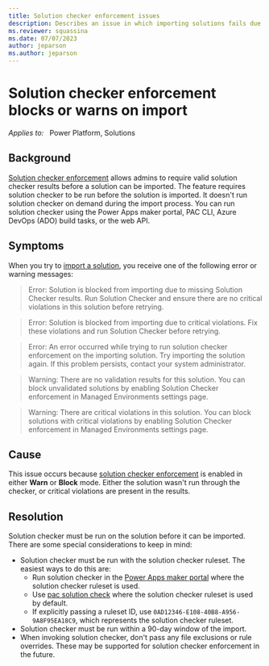 ```yaml
---
title: Solution checker enforcement issues
description: Describes an issue in which importing solutions fails due to solution checker enforcement and provides resolutions and workarounds.
ms.reviewer: squassina
ms.date: 07/07/2023
author: jeparson
ms.author: jeparson
---
```

# Solution checker enforcement blocks or warns on import

_Applies to:_ &nbsp; Power Platform, Solutions

## Background

[Solution checker enforcement](/power-platform/admin/managed-environment-solution-checker) allows admins to require valid solution checker results before a solution can be imported. The feature requires solution checker to be run before the solution is imported. It doesn't run solution checker on demand during the import process. You can run solution checker using the Power Apps maker portal, PAC CLI, Azure DevOps (ADO) build tasks, or the web API.

## Symptoms

When you try to [import a solution](/powerapps/maker/data-platform/import-update-export-solutions), you receive one of the following error or warning messages:

> Error: Solution is blocked from importing due to missing Solution Checker results. Run Solution Checker and ensure there are no critical violations in this solution before retrying.

> Error: Solution is blocked from importing due to critical violations. Fix these violations and run Solution Checker before retrying.

> Error: An error occurred while trying to run solution checker enforcement on the importing solution. Try importing the solution again. If this problem persists, contact your system administrator.

> Warning: There are no validation results for this solution. You can block unvalidated solutions by enabling Solution Checker enforcement in Managed Environments settings page.

> Warning: There are critical violations in this solution. You can block solutions with critical violations by enabling Solution Checker enforcement in Managed Environments settings page.

## Cause

This issue occurs because [solution checker enforcement](/power-platform/admin/managed-environment-solution-checker) is enabled in either **Warn** or **Block** mode. Either the solution wasn't run through the checker, or critical violations are present in the results.

## Resolution

Solution checker must be run on the solution before it can be imported. There are some special considerations to keep in mind:

- Solution checker must be run with the solution checker ruleset. The easiest ways to do this are:
  - Run solution checker in the [Power Apps maker portal](/power-apps/maker/data-platform/use-powerapps-checker) where the solution checker ruleset is used.
  - Use [pac solution check](/power-platform/developer/cli/reference/solution#pac-solution-check) where the solution checker ruleset is used by default.
  - If explicitly passing a ruleset ID, use `0AD12346-E108-40B8-A956-9A8F95EA18C9`, which represents the solution checker ruleset.
- Solution checker must be run within a 90-day window of the import.
- When invoking solution checker, don't pass any file exclusions or rule overrides. These may be supported for solution checker enforcement in the future.
